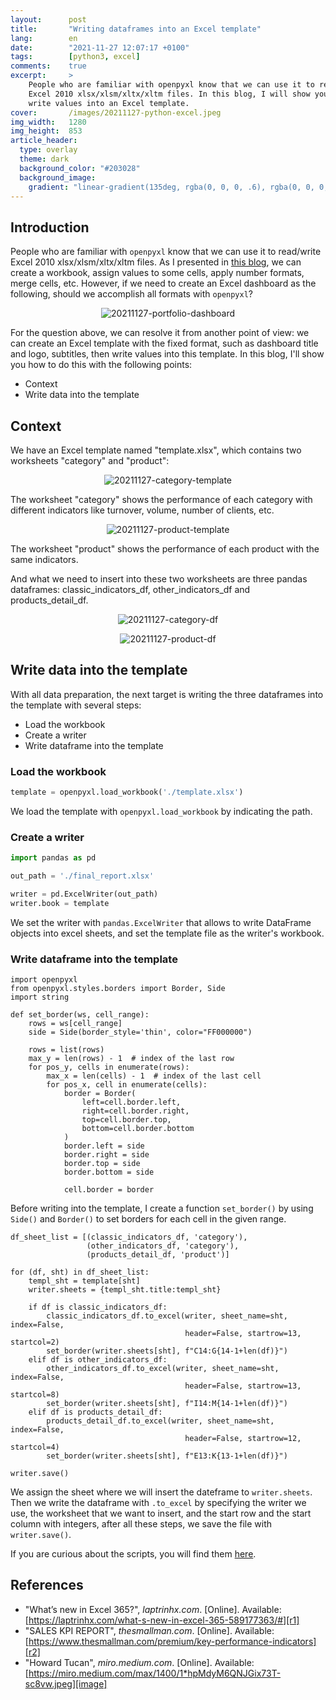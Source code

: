 ```yaml
---
layout:      post
title:       "Writing dataframes into an Excel template"
lang:        en
date:        "2021-11-27 12:07:17 +0100"
tags:        [python3, excel]
comments:    true
excerpt:     >
    People who are familiar with openpyxl know that we can use it to read/write
    Excel 2010 xlsx/xlsm/xltx/xltm files. In this blog, I will show you how to
    write values into an Excel template.
cover:       /images/20211127-python-excel.jpeg
img_width:   1280
img_height:  853
article_header:
  type: overlay
  theme: dark
  background_color: "#203028"
  background_image:
    gradient: "linear-gradient(135deg, rgba(0, 0, 0, .6), rgba(0, 0, 0, .4))"
---
```

## Introduction
People who are familiar with `openpyxl` know that we can use it to read/write
Excel 2010 xlsx/xlsm/xltx/xltm files. As I presented in [this blog][manip-excel-with-openpyxl],
we can create a workbook, assign values to some cells, apply number formats,
merge cells, etc. However, if we need to create an Excel dashboard as the
following, should we accomplish all formats with `openpyxl`?

<p align="center">
  <img alt="20211127-portfolio-dashboard"
  src="{{ site.baseurl }}/images/20211127-portfolio-dashboard.png"/>
</p>

For the question above, we can resolve it from another point of view: we can
create an Excel template with the fixed format, such as dashboard title and logo,
subtitles, then write values into this template. In this blog, I'll show you how
to do this with the following points:
- Context
- Write data into the template

## Context
We have an Excel template named "template.xlsx", which contains two worksheets
"category" and "product":

<p align="center">
  <img alt="20211127-category-template"
  src="{{ site.baseurl }}/images/20211127-category-template.png"/>
</p>

The worksheet "category" shows the performance of each category with different
indicators like turnover, volume, number of clients, etc.

<p align="center">
  <img alt="20211127-product-template"
  src="{{ site.baseurl }}/images/20211127-product-template.png"/>
</p>

The worksheet "product" shows the performance of each product with the same
indicators.

And what we need to insert into these two worksheets are three pandas dataframes:
classic_indicators_df, other_indicators_df and products_detail_df.

<p align="center">
  <img alt="20211127-category-df"
  src="{{ site.baseurl }}/images/20211127-category-df.PNG"/>
</p>

<p align="center">
  <img alt="20211127-product-df"
  src="{{ site.baseurl }}/images/20211127-product-df.PNG"/>
</p>

## Write data into the template
With all data preparation, the next target is writing the three dataframes into
the template with several steps:
- Load the workbook
- Create a writer
- Write dataframe into the template

### Load the workbook
```python
template = openpyxl.load_workbook('./template.xlsx')
```
We load the template with `openpyxl.load_workbook` by indicating the path.

### Create a writer
```python
import pandas as pd

out_path = './final_report.xlsx'

writer = pd.ExcelWriter(out_path)
writer.book = template
```
We set the writer with `pandas.ExcelWriter` that allows to write DataFrame
objects into excel sheets, and set the template file as the writer's workbook.

### Write dataframe into the template
```
import openpyxl
from openpyxl.styles.borders import Border, Side
import string

def set_border(ws, cell_range):
    rows = ws[cell_range]
    side = Side(border_style='thin', color="FF000000")

    rows = list(rows)
    max_y = len(rows) - 1  # index of the last row
    for pos_y, cells in enumerate(rows):
        max_x = len(cells) - 1  # index of the last cell
        for pos_x, cell in enumerate(cells):
            border = Border(
                left=cell.border.left,
                right=cell.border.right,
                top=cell.border.top,
                bottom=cell.border.bottom
            )
            border.left = side
            border.right = side
            border.top = side
            border.bottom = side
            
            cell.border = border
```
Before writing into the template, I create a function `set_border()` by using
`Side()` and `Border()` to set borders for each cell in the given range.

```
df_sheet_list = [(classic_indicators_df, 'category'),
                 (other_indicators_df, 'category'),
                 (products_detail_df, 'product')]

for (df, sht) in df_sheet_list:
    templ_sht = template[sht]
    writer.sheets = {templ_sht.title:templ_sht}

    if df is classic_indicators_df:
        classic_indicators_df.to_excel(writer, sheet_name=sht, index=False,
                                       header=False, startrow=13, startcol=2)
        set_border(writer.sheets[sht], f"C14:G{14-1+len(df)}")
    elif df is other_indicators_df:
        other_indicators_df.to_excel(writer, sheet_name=sht, index=False,
                                       header=False, startrow=13, startcol=8)
        set_border(writer.sheets[sht], f"I14:M{14-1+len(df)}")
    elif df is products_detail_df:
        products_detail_df.to_excel(writer, sheet_name=sht, index=False,
                                       header=False, startrow=12, startcol=4)
        set_border(writer.sheets[sht], f"E13:K{13-1+len(df)}")

writer.save()
```
We assign the sheet where we will insert the dateframe to `writer.sheets`.
Then we write the dataframe with `.to_excel` by specifying the writer we use,
the worksheet that we want to insert, and the start row and the start column
with integers, after all these steps, we save the file with `writer.save()`.

If you are curious about the scripts, you will find them [here][notebook].

## References
- "What’s new in Excel 365?", _laptrinhx.com_. [Online]. Available: [https://laptrinhx.com/what-s-new-in-excel-365-589177363/#][r1]
- "SALES KPI REPORT", _thesmallman.com_. [Online]. Available: [https://www.thesmallman.com/premium/key-performance-indicators][r2]
- "Howard Tucan", _miro.medium.com_. [Online]. Available: [https://miro.medium.com/max/1400/1*hpMdyM6QNJGix73T-sc8vw.jpeg][image]

[manip-excel-with-openpyxl]: https://jingwen-z.github.io/how-to-munipulate-excel-workbook-by-python/
[r1]: https://laptrinhx.com/what-s-new-in-excel-365-589177363/#
[r2]: https://www.thesmallman.com/premium/key-performance-indicators
[notebook]: https://github.com/jingwen-z/python-playground/blob/master/learn_openpyxl/demo_insert_values_into_excel_template.ipynb
[image]: https://miro.medium.com/max/1400/1*hpMdyM6QNJGix73T-sc8vw.jpeg
